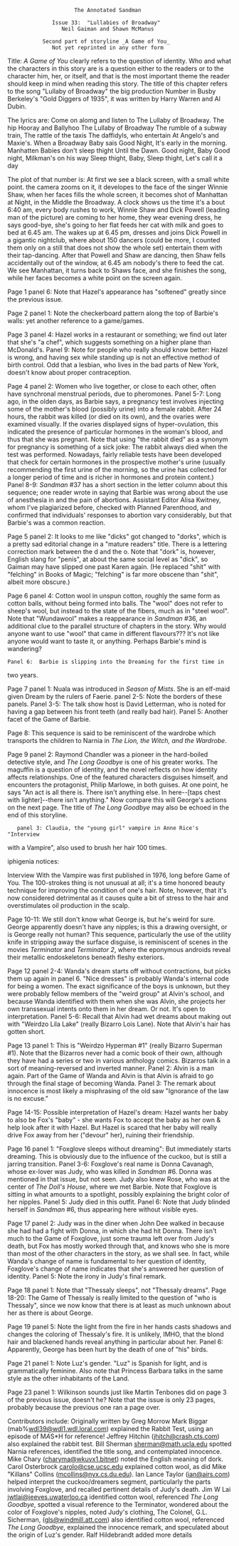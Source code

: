                         The Annotated Sandman

                  Issue 33:  "Lullabies of Broadway"
                     Neil Gaiman and Shawn McManus

               Second part of storyline _A Game of You_
                  Not yet reprinted in any other form

Title:  _A Game of You_ clearly refers to the question of identity.  Who and
what the characters in this story are is a question either to the readers or to
the character him, her, or itself, and that is the most important theme the
reader should keep in mind when reading this story.
	The title of this chapter refers to the song "Lullaby of Broadway"
the big production Number in Busby Berkeley's "Gold Diggers of 1935", it was
written by Harry Warren and Al Dubin.

The lyrics are:
Come on alomg and listen to
The Lullaby of Broadway.
The hip Hooray and Ballyhoo
The Lullaby of Broadway
The rumble of a subway train,
The rattle of the taxis
The daffidyls, who entertain
At Angelo's and Maxie's.
When a Broadway Baby sais Good Night,
It's early in the morning.
Manhatten Babies don't sleep thight
Until the Dawn.
Good night, Baby Good night,
Milkman's on his way
Sleep thight, Baby, Sleep thight,
Let's call it a day

The plot of that number is:
At first we see a black screen, with a small white point.
the camera zooms on it, it developes to the face of the singer Winnie 
Shaw, when her faces fills the whole screen, it becomes shot of
Manhattan at Night, in the Middle the Broadway. A clock shows us
the time it's a bout 6:40 am, every body rushes to work, Winnie Shaw
and Dick Powell (leading man of the picture) are coming to her home,
they wear evening dress, he says good-bye, she's going to her flat
feeds her cat with milk and goes to bed at 6.45 am. The wakes up at 
6.45 pm, dresses and joins Dick Powell in a gigantic nightclub, 
where about 150 dancers (could be more, I counted them only on a
still that does not show the whole set) entertain them with their
tap-dancing. After that Powell and Shaw are dancing, then Shaw fells
accidentally out of the window, at 6.45 am nobody's there to feed the cat.
We see Manhattan, it turns back to Shaws face, and she finishes the
song, while her faces becomes a white point on the screen again.

Page 1 panel 6:  Note that Hazel's appearance has "softened" greatly since the
previous issue.

Page 2 panel 1:  Note the checkerboard pattern along the top of Barbie's walls:
yet another reference to a game/games.

Page 3 panel 4:  Hazel works in a restaurant or something; we find out later
that she's "a chef", which suggests something on a higher plane than
McDonald's.
	Panel 9:  Note for people who really should know better:  Hazel is
wrong, and having sex while standing up is not an effective method of birth
control. Odd that a lesbian, who lives in the bad parts of New York, doesn't
know about proper contraception.

Page 4 panel 2:  Women who live together, or close to each other, often have
synchronal menstrual periods, due to pheromones.
	Panel 5-7:  Long ago, in the olden days, as Barbie says, a pregnancy
test involves injecting some of the mother's blood (possibly urine) into a
female rabbit.  After 24 hours, the rabbit was killed (or died on its own),
and the ovaries were examined visually.  If the ovaries displayed signs of
hyper-ovulation, this indicated the presence of particular hormones in the
woman's blood, and thus that she was pregnant.
	Note that using "the rabbit died" as a synonym for pregnancy is
something of a sick joke:  The rabbit always died when the test was performed.
	Nowadays, fairly reliable tests have been developed that check for
certain hormones in the prospective mother's urine (usually recommending the
first urine of the morning, so the urine has collected for a longer period of
time and is richer in hormones and protein content.)
	Panel 8-9:  _Sandman_ #37 has a short section in the letter column
about this sequence; one reader wrote in saying that Barbie was wrong about the
use of anesthesia in and the pain of abortions.  Assistant Editor Alisa
Kwitney, whom I've plagiarized before, checked with Planned Parenthood, and
confirmed that individuals' responses to abortion vary considerably, but that
Barbie's was a common reaction.

Page 5 panel 2:  It looks to me like "dicks" got changed to "dorks", which is a
pretty sad editorial change in a "mature readers" title.  There is a lettering
correction mark between the d and the o.  Note that "dork" is, however, English
slang for "penis", at about the same social level as "dick", so Gaiman may have
slipped one past Karen again.  (He replaced "shit" with "felching" in Books of
Magic; "felching" is far more obscene than "shit", albeit more obscure.)

Page 6 panel 4:  Cotton wool in unspun cotton, roughly the same form as cotton
balls, without being formed into balls.  The "wool" does not refer to sheep's
wool, but instead to the state of the fibers, much as in "steel wool".
	Note that "Wundawool" makes a reappearance in _Sandman_ #36, an
additional clue to the parallel structure of chapters in the story.
Why would anyone want to use "wool" that came in different flavours???
It's not like anyone would want to taste it, or anything. Perhaps 
Barbie's mind is wandering?

	Panel 6:  Barbie is slipping into the Dreaming for the first time in
two years.

Page 7 panel 1:  Nuala was introduced in _Season of Mists_.  She is an elf-maid
given Dream by the rulers of Faerie.
       panel 2-5: Note the borders of these panels.
       Panel 3-5: The talk show host is David Letterman, who is noted for
having a gap between his front teeth (and really bad hair).
       Panel 5:  Another facet of the Game of Barbie.

Page 8:  This sequence is said to be reminiscent of the wardrobe which
transports the children to Narnia in _The Lion, the Witch, and the Wardrobe_.

Page 9 panel 2:  Raymond Chandler was a pioneer in the hard-boiled detective
style, and _The Long Goodbye_ is one of his greater works.  The maguffin is a
question of identity, and the novel reflects on how identity affects
relationships.  One of the featured characters disguises himself, and
encounters the protagonist, Philip Marlowe, in both guises.  At one point,
he says "An act is all there is.  There isn't anything else.  In here--[taps
chest with lighter]--there isn't anything."  Now compare this will George's
actions on the next page.
	The title of _The Long Goodbye_ may also be echoed in the end of this
storyline.
      
       panel 3: Claudia, the "young girl" vampire in Anne Rice's "Interview 
with a Vampire", also used to brush her hair 100 times.

iphigenia notices:

Interview With the Vampire was first published in 1976, long before Game of 
You. The 100-strokes thing is not unusual at all; it's a time honored beauty 
technique for improving the condition of one's hair. Note, however, that 
it's now considered detrimental as it causes quite a bit of stress to the 
hair and overstimulates oil production in the scalp.

Page 10-11:  We still don't know what George is, but he's weird for sure.
George apparently doesn't have any nipples; is this a drawing oversight,
or is George really not human?
This sequence, particularly the use of the utility knife in stripping away the
surface disguise, is reminiscent of scenes in the movies _Terminator_ and
_Terminator 2_, where the eponymous androids reveal their metallic
endoskeletons beneath fleshy exteriors.

Page 12 panel 2-4:  Wanda's dream starts off without contractions, but picks
them up again in panel 6.  "Nice dresses" is probably Wanda's internal code for
being a women.  The exact significance of the boys is unknown, but they were
probably fellow members of the "weird group" at Alvin's school, and because
Wanda identified with them when she was Alvin, she projects her own transsexual
intents onto them in her dream.  Or not.  It's open to interpretation.
	Panel 5-6:  Recall that Alvin had wet dreams about making out with
"Weirdzo Lila Lake" (really Bizarro Lois Lane).  Note that Alvin's hair has
gotten short.

Page 13 panel 1:  This is "Weirdzo Hyperman #1" (really Bizarro Superman #1).
Note that the Bizarros never had a comic book of their own, although they have
had a series or two in various anthology comics.  Bizarros talk in a sort of
meaning-reversed and inverted manner.
	Panel 2:  Alvin is a man again.  Part of the Game of Wanda and Alvin is
that Alvin is afraid to go through the final stage of becoming Wanda.
	Panel 3:  The remark about innocence is most likely a misphrasing of
the old saw "Ignorance of the law is no excuse."

Page 14-15:  Possible interpretation of Hazel's dream: Hazel wants her baby to 
also be Fox's "baby" - she wants Fox to accept the baby as her own & help look
after it with Hazel. But Hazel is scared that her baby will really drive
Fox away from her ("devour" her), ruining their friendship.

Page 16 panel 1:  "Foxglove sleeps without dreaming":  But immediately starts
dreaming.  This is obviously due to the influence of the cuckoo, but is still a
jarring transition.
	Panel 3-6:  Foxglove's real name is Donna Cavanagh, whose ex-lover was
Judy, who was killed in _Sandman_ #6.  Donna was mentioned in that issue, but
not seen.  Judy also knew Rose, who was at the center of _The Doll's House_,
where we met Barbie.
	Note that Foxglove is sitting in what amounts to a spotlight, possibly
explaining the bright color of her nipples.
	Panel 5:  Judy died in this outfit.
	Panel 6:  Note that Judy blinded herself in _Sandman_ #6, thus
appearing here without visible eyes.

Page 17 panel 2:  Judy was in the diner when John Dee walked in because she had
had a fight with Donna, in which she had hit Donna.  There isn't much to the
Game of Foxglove, just some trauma left over from Judy's death, but Fox has
mostly worked through that, and knows who she is  more than most of the other
characters in the story, as we shall see.  In fact, while Wanda's change of
name is fundamental to her question of identity, Foxglove's change of name
indicates that she's answered her question of identity.
	Panel 5:  Note the irony in Judy's final remark.

Page 18 panel 1:  Note that "Thessaly sleeps", not "Thessaly dreams".
Page 18-20:  The Game of Thessaly is really limited to the question of "who
is Thessaly", since we now know that there is at least as much unknown about
her as there is about George.

Page 19 panel 5:  Note the light from the fire in her hands casts shadows and
changes the coloring of Thessaly's fire.  It is unlikely, IMHO, that the blond
hair and blackened hands reveal anything in particular about her.
Panel 6:  Apparently, George has been hurt by the death of one of "his" birds.

Page 21 panel 1:  Note Luz's gender.  "Luz" is Spanish for light, and is
grammatically feminine.  Also note that Princess Barbara talks in the
same style as the other inhabitants of the Land.

Page 23 panel 1:  Wilkinson sounds just like Martin Tenbones did on page 3 of
the previous issue, doesn't he?  Note that the issue is only 23 pages, probably
because the previous one ran a page over.

Contributors include:
    Originally written by Greg Morrow
	Mark Biggar (mab%wdl39@wdl1.wdl.loral.com) explained the Rabbit Test,
using an episode of M*A*S*H for reference!
	Jeffrey Hitchin (jhitch@crash.cts.com) also explained the rabbit test.
	Bill Sherman <sherman@math.ucla.edu> spotted Narnia references,
identified the title song, and contemplated innocence.
	Mike Chary (charyma@wkuvx1.bitnet) noted the English meaning of dork.
	Carol Osterbrock <carolo@cse.ucsc.edu> explained cotton wool, as did
Mike "Killans" Collins (mcollins@nyx.cs.du.edu).
	Ian Lance Taylor (ian@airs.com) helped interpret the cuckoo/dreamers
segment, particularly the parts involving Foxglove, and recalled pertinent
details of Judy's death.
	Jim W Lai <jwtlai@jeeves.uwaterloo.ca> identified cotton wool,
referenced _The Long Goodbye_, spotted a visual reference to the Terminator,
wondered about the color of Foxglove's nipples, noted Judy's clothing,
	The Colonel, G.L. Sicherman, (gls@windmill.att.com) also identified
cotton wool, referenced _The Long Goodbye_, explained the innocence remark, and
speculated about the origin of Luz's gender.
	Ralf Hildebrandt added more details
